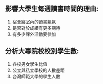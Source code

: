 ## 影響大學生每週讀書時間的理由:
1. 宿舍寢室內的讀書氣氛
2. 是否對於成績有更多期待
3. 有多少課外活動要參加
## 分析大專院校校別學生數:
1. 各校男女學生比值
2. 公立與私立學校的人數差距
3. 台灣師範大學的學生人數
